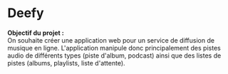# Deefy

__Objectif du projet :__  
On souhaite créer une application web pour un service de diffusion de musique en ligne.
L'application manipule donc principalement des pistes audio de différents types (piste d'album,
podcast) ainsi que des listes de pistes (albums, playlists, liste d'attente).
